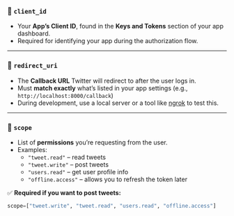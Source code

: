 
### 🔹 `client_id`
- Your **App’s Client ID**, found in the **Keys and Tokens** section of your app dashboard.
- Required for identifying your app during the authorization flow.

---

### 🔹 `redirect_uri`
- The **Callback URL** Twitter will redirect to after the user logs in.
- Must **match exactly** what’s listed in your app settings (e.g., `http://localhost:8000/callback`)
- During development, use a local server or a tool like [ngrok](https://ngrok.com/) to test this.

---

### 🔹 `scope`
- List of **permissions** you’re requesting from the user.
- Examples:
  - `"tweet.read"` – read tweets
  - `"tweet.write"` – post tweets
  - `"users.read"` – get user profile info
  - `"offline.access"` – allows you to refresh the token later

✅ **Required if you want to post tweets:**  
```python
scope=["tweet.write", "tweet.read", "users.read", "offline.access"]
